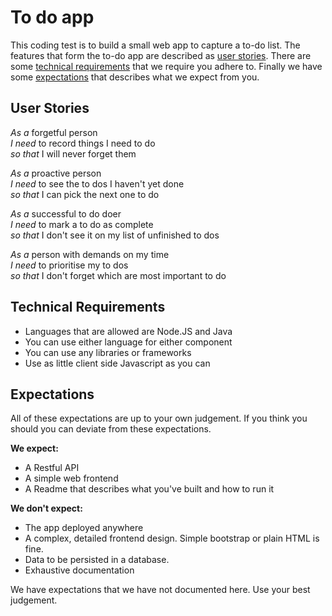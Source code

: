 # To do app

This coding test is to build a small web app to capture a to-do list. The 
features that form the to-do app are described as [user stories]. There are 
some [technical requirements] that we require you adhere to. Finally we have 
some [expectations] that describes what we expect from you.


## User Stories

*As a* forgetful person  
*I need* to record things I need to do  
*so that* I will never forget them

*As a* proactive person  
*I need* to see the to dos I haven't yet done  
*so that* I can pick the next one to do

*As a* successful to do doer  
*I need* to mark a to do as complete  
*so that* I don't see it on my list of unfinished to dos

*As a* person with demands on my time  
*I need* to prioritise my to dos  
*so that* I don't forget which are most important to do


## Technical Requirements

- Languages that are allowed are Node.JS and Java
- You can use either language for either component
- You can use any libraries or frameworks
- Use as little client side Javascript as you can


## Expectations

All of these expectations are up to your own judgement. If you think you should
you can deviate from these expectations.

**We expect:**
- A Restful API
- A simple web frontend
- A Readme that describes what you've built and how to run it

**We don't expect:**
- The app deployed anywhere
- A complex, detailed frontend design. Simple bootstrap or plain HTML is fine.
- Data to be persisted in a database.
- Exhaustive documentation

We have expectations that we have not documented here. Use your best judgement.

[user stories]: #user-stories
[technical requirements]: #technical-requirements
[expectations]: #expectations
